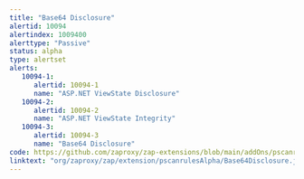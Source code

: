 ```yaml
---
title: "Base64 Disclosure"
alertid: 10094
alertindex: 1009400
alerttype: "Passive"
status: alpha
type: alertset
alerts:
   10094-1:
      alertid: 10094-1
      name: "ASP.NET ViewState Disclosure"
   10094-2:
      alertid: 10094-2
      name: "ASP.NET ViewState Integrity"
   10094-3:
      alertid: 10094-3
      name: "Base64 Disclosure"
code: https://github.com/zaproxy/zap-extensions/blob/main/addOns/pscanrulesAlpha/src/main/java/org/zaproxy/zap/extension/pscanrulesAlpha/Base64Disclosure.java
linktext: "org/zaproxy/zap/extension/pscanrulesAlpha/Base64Disclosure.java"
---
```

